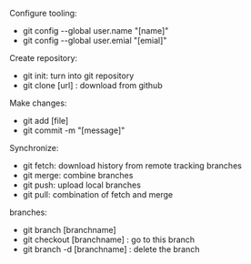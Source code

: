 Configure tooling:  
* git config --global user.name "[name]"  
* git config --global user.emial "[emial]" 

Create repository:  
* git init: turn into git repository
* git clone [url] : download from github

Make changes:
* git add [file]
* git commit -m "[message]"

Synchronize:
* git fetch: download history from remote tracking branches
* git merge: combine branches
* git push: upload local branches
* git pull: combination of fetch and merge

branches:
* git branch [branchname]
* git checkout [branchname] : go to this branch 
* git branch -d [branchname] : delete the branch 
